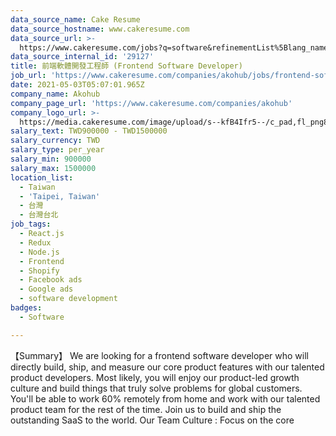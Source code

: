 ```yaml
---
data_source_name: Cake Resume
data_source_hostname: www.cakeresume.com
data_source_url: >-
  https://www.cakeresume.com/jobs?q=software&refinementList%5Blang_name%5D%5B0%5D=English&refinementList%5Bsalary_type%5D=per_year&range%5Bsalary_range%5D%5Bmin%5D=1000000&page=2
data_source_internal_id: '29127'
title: 前端軟體開發工程師 (Frontend Software Developer)
job_url: 'https://www.cakeresume.com/companies/akohub/jobs/frontend-software-developer'
date: 2021-05-03T05:07:01.965Z
company_name: Akohub
company_page_url: 'https://www.cakeresume.com/companies/akohub'
company_logo_url: >-
  https://media.cakeresume.com/image/upload/s--kfB4Ifr5--/c_pad,fl_png8,h_200,w_200/v1579582193/kauekxbkssrdhunk1oza.png
salary_text: TWD900000 - TWD1500000
salary_currency: TWD
salary_type: per_year
salary_min: 900000
salary_max: 1500000
location_list:
  - Taiwan
  - 'Taipei, Taiwan'
  - 台灣
  - 台灣台北
job_tags:
  - React.js
  - Redux
  - Node.js
  - Frontend
  - Shopify
  - Facebook ads
  - Google ads
  - software development
badges:
  - Software

---
```


【Summary】 We are looking for a frontend software developer who will directly build, ship, and measure our core product features with our talented product developers. Most likely, you will enjoy our product-led growth culture and build things that truly solve problems for global customers. You'll be able to work 60% remotely from home and work with our talented product team for the rest of the time. Join us to build and ship the outstanding SaaS to the world. Our Team Culture : Focus on the core 
